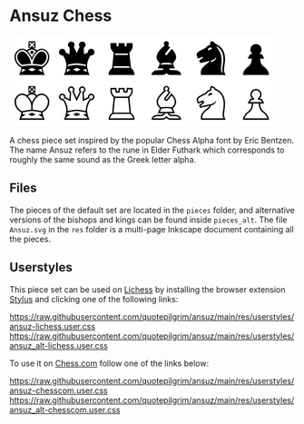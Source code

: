 # Ansuz Chess

![preview](res/preview.png)

A chess piece set inspired by the popular Chess Alpha font by Eric Bentzen. The name Ansuz refers to the rune in Elder Futhark which corresponds to roughly the same sound as the Greek letter alpha.

## Files

The pieces of the default set are located in the `pieces` folder, and alternative versions of the bishops and kings can be found inside `pieces_alt`. The file `Ansuz.svg` in the `res` folder is a multi-page Inkscape document containing all the pieces.

## Userstyles

This piece set can be used on [Lichess](https://lichess.org/) by installing the browser extension [Stylus](https://github.com/openstyles/stylus) and clicking one of the following links:

https://raw.githubusercontent.com/quotepilgrim/ansuz/main/res/userstyles/ansuz-lichess.user.css  
https://raw.githubusercontent.com/quotepilgrim/ansuz/main/res/userstyles/ansuz_alt-lichess.user.css

To use it on [Chess.com](https://www.chess.com/home) follow one of the links below:

https://raw.githubusercontent.com/quotepilgrim/ansuz/main/res/userstyles/ansuz-chesscom.user.css  
https://raw.githubusercontent.com/quotepilgrim/ansuz/main/res/userstyles/ansuz_alt-chesscom.user.css
